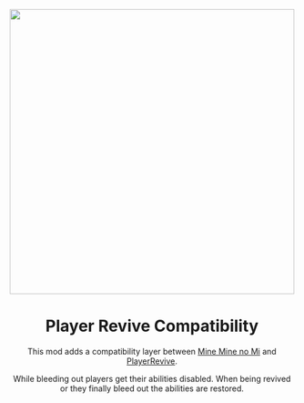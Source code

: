 <p align="center">
	<img src="https://raw.githubusercontent.com/rathmerdominik/player-revive-compat/main/src/main/resources/mmnmrevive.png" height="500" width="500">
</p>

<h1 align="center">Player Revive Compatibility</h1>

<p align="center">
	This mod adds a compatibility layer between 
	<a href="https://www.curseforge.com/minecraft/mc-mods/mine-mine-no-mi">Mine Mine no Mi</a> and 
	<a href="https://www.curseforge.com/minecraft/mc-mods/playerrevive">PlayerRevive</a>.
</p>

<p align="center">
While bleeding out players get their abilities disabled. When being revived or they finally bleed out the abilities are restored.
</p>
